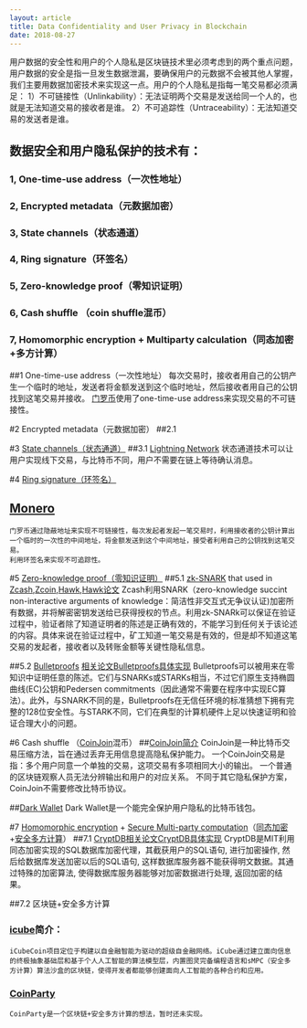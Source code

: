 ```yaml
---
layout: article
title: Data Confidentiality and User Privacy in Blockchain
date: 2018-08-27
---
```


用户数据的安全性和用户的个人隐私是区块链技术里必须考虑到的两个重点问题，用户数据的安全是指一旦发生数据泄漏，要确保用户的元数据不会被其他人掌握，我们主要用数据加密技术来实现这一点。用户的个人隐私是指每一笔交易都必须满足：
	1）不可链接性（Unlinkability）：无法证明两个交易是发送给同一个人的，也就是无法知道交易的接收者是谁。
	2）不可追踪性（Untraceability）：无法知道交易的发送者是谁。
<!--more-->

## 数据安全和用户隐私保护的技术有：

### 1, One-time-use address（一次性地址）

### 2, Encrypted metadata（元数据加密）

### 3, State channels（状态通道）

### 4, Ring signature（环签名）

### 5, Zero-knowledge proof（零知识证明）		

### 6, Cash shuffle （coin shuffle混币）

### 7, Homomorphic encryption + Multiparty calculation（同态加密+多方计算）

##1 One-time-use address（一次性地址）
	每次交易时，接收者用自己的公钥产生一个临时的地址，发送者将金额发送到这个临时地址，然后接收者用自己的公钥找到这笔交易并接收。
	[门罗币](https://getmonero.org/)使用了one-time-use address来实现交易的不可链接性。

#2 Encrypted metadata（元数据加密）
##2.1 

#3 [State channels（状态通道）](https://www.jeffcoleman.ca/state-channels/)
##3.1 [Lightning Network](https://lightning.network/)
	状态通道技术可以让用户实现线下交易，与比特币不同，用户不需要在链上等待确认消息。

#4 [Ring signature（环签名）](https://en.wikipedia.org/wiki/Ring_signature)
## [Monero](https://getmonero.org/) 
	门罗币通过隐蔽地址来实现不可链接性，每次发起者发起一笔交易时，利用接收者的公钥计算出一个临时的一次性的中间地址，将金额发送到这个中间地址，接受者利用自己的公钥找到这笔交易。
	利用环签名来实现不可追踪性。

#5 [Zero-knowledge proof（零知识证明）](https://en.wikipedia.org/wiki/Zero-knowledge_proof)
##5.1 [zk-SNARK](https://medium.com/@VitalikButerin/zk-snarks-under-the-hood-b33151a013f6) that used in [Zcash](https://z.cash/),[Zcoin](http://zerocoin.org/),[Hawk](http://oblivm.com/hawk/index.html),[Hawk论文](https://eprint.iacr.org/2015/675.pdf)
	Zcash利用SNARK（zero-knowledge succint non-interactive arguments of knowledge：简洁性非交互式无争议认证)加密所有数据，并将解密密钥发送给已获得授权的节点。利用zk-SNARk可以保证在验证过程中，验证者除了知道证明者的陈述是正确有效的，不能学习到任何关于该论述的内容。具体来说在验证过程中，矿工知道一笔交易是有效的，但是却不知道这笔交易的发起者，接收者以及转账金额等关键性隐私信息。

##5.2 [Bulletproofs](https://crypto.stanford.edu/bulletproofs/) [相关论文](https://eprint.iacr.org/2017/1066.pdf)[Bulletproofs具体实现](https://github.com/apoelstra/secp256k1-mw/tree/bulletproofs)
	Bulletproofs可以被用来在零知识中证明任意的陈述。它们与SNARKs或STARKs相当，不过它们原生支持椭圆曲线(EC)公钥和Pedersen commitments（因此通常不需要在程序中实现EC算法）。此外，与SNARK不同的是，Bulletproofs在无信任环境的标准猜想下拥有完整的128位安全性。与STARK不同，它们在典型的计算机硬件上足以快速证明和验证合理大小的问题。

#6 Cash shuffle （[CoinJoin](https://en.wikipedia.org/wiki/CoinJoin)混币）
##[CoinJoin简介](http://8btc.com/thread-38149-1-1.html)
	CoinJoin是一种比特币交易压缩方法，旨在通过丢弃无用信息提高隐私保护能力。
	一个CoinJoin交易是指：多个用户同意一个单独的交易，这项交易有多项相同大小的输出。
	一个普通的区块链观察人员无法分辨输出和用户的对应关系。
	不同于其它隐私保护方案，CoinJoin不需要修改比特币协议。

##[Dark Wallet](https://www.darkwallet.is/)
	Dark Wallet是一个能完全保护用户隐私的比特币钱包。

#7 [Homomorphic encryption](https://en.wikipedia.org/wiki/Homomorphic_encryption) + [Secure Multi-party computation](https://en.wikipedia.org/wiki/Secure_multi-party_computation)（[同态加密](https://baike.baidu.com/item/全同态加密)+[安全多方计算](https://baike.baidu.com/item/安全多方计算/6217146)）
##7.1 [CryptDB](http://css.csail.mit.edu/cryptdb/)[相关论文](http://people.csail.mit.edu/nickolai/papers/raluca-cryptdb.pdf)[CryptDB具体实现](https://github.com/CryptDB/cryptdb)
	CryptDB是MIT利用同态加密实现的SQL数据库加密代理，其截获用户的SQL语句, 进行加密操作, 然后给数据库发送加密以后的SQL语句, 这样数据库服务器不能获得明文数据。其通过特殊的加密算法, 使得数据库服务器能够对加密数据进行处理, 返回加密的结果。

##7.2 区块链+安全多方计算
###	[icube](http://icubechain.org/)简介：
	iCubeCoin项目定位于构建以自金融智能为驱动的超级自金融网络。iCube通过建立面向信息的终极抽象基础层和基于个人人工智能的算法模型层，内置图灵完备编程语言和sMPC（安全多方计算）算法沙盒的区块链，使得开发者都能够创建面向人工智能的各种合约和应用。
###	[CoinParty](https://www.martinhenze.de/wp-content/papercite-data/pdf/zgh+15.pdf)
	CoinParty是一个区块链+安全多方计算的想法，暂时还未实现。
